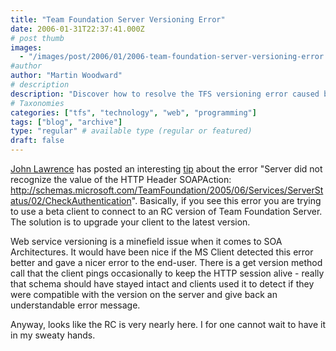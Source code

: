 ```yaml
---
title: "Team Foundation Server Versioning Error"
date: 2006-01-31T22:37:41.000Z
# post thumb
images:
  - "/images/post/2006/01/2006-team-foundation-server-versioning-error.jpg"
#author
author: "Martin Woodward"
# description
description: "Discover how to resolve the TFS versioning error caused by using a beta client with an RC server by upgrading to the latest version."
# Taxonomies
categories: ["tfs", "technology", "web", "programming"]
tags: ["blog", "archive"]
type: "regular" # available type (regular or featured)
draft: false
---
```


[John Lawrence](http://blogs.msdn.com/johnlawr/default.aspx) has posted an interesting [tip](http://blogs.msdn.com/johnlawr/archive/2006/01/31/520872.aspx) about the error "Server did not recognize the value of the HTTP Header SOAPAction: http://schemas.microsoft.com/TeamFoundation/2005/06/Services/ServerStatus/02/CheckAuthentication". Basically, if you see this error you are trying to use a beta client to connect to an RC version of Team Foundation Server. The solution is to upgrade your client to the latest version.

Web service versioning is a minefield issue when it comes to SOA Architectures. It would have been nice if the MS Client detected this error better and gave a nicer error to the end-user. There is a get version method call that the client pings occasionally to keep the HTTP session alive - really that schema should have stayed intact and clients used it to detect if they were compatible with the version on the server and give back an understandable error message.

Anyway, looks like the RC is very nearly here. I for one cannot wait to have it in my sweaty hands.
